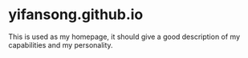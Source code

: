 # yifansong.github.io

This is used as my homepage, it should give a good description of my capabilities and my personality.
